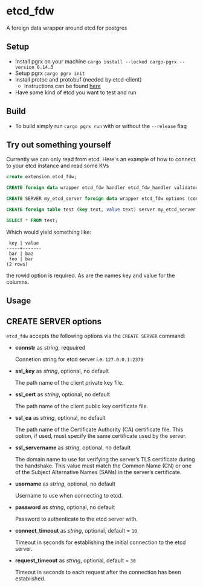 # etcd_fdw
A foreign data wrapper around etcd for postgres

## Setup
- Install pgrx on your machine `cargo install --locked cargo-pgrx --version 0.14.3`
- Setup pgrx `cargo pgrx init`
- Install protoc and protobuf (needed by etcd-client)
  - Instructions can be found [here](https://protobuf.dev/installation/)
- Have some kind of etcd you want to test and run


## Build
- To build simply run `cargo pgrx run` with or without the `--release` flag

## Try out something yourself
Currently we can only read from etcd.
Here's an example of how to connect to your etcd instance and read some KVs

```sql
create extension etcd_fdw;
```

```sql
CREATE foreign data wrapper etcd_fdw handler etcd_fdw_handler validator etcd_fdw_validator;
```

```sql
CREATE SERVER my_etcd_server foreign data wrapper etcd_fdw options (connstr '127.0.0.1:2379');
```

```sql
CREATE foreign table test (key text, value text) server my_etcd_server options(rowid 'key');
```

```sql
SELECT * FROM test;
```

Which would yield something like:
```
 key | value
-----+-------
 bar | baz
 foo | bar
(2 rows)
```
the rowid option is required. As are the names key and value for the columns.


Usage
-----

## CREATE SERVER options

`etcd_fdw` accepts the following options via the `CREATE SERVER` command:

- **connstr** as *string*, requuired

  Connetion string for etcd server i.e. `127.0.0.1:2379`

- **ssl_key** as *string*, optional, no default

  The path name of the client private key file.

- **ssl_cert** as *string*, optional, no default

  The path name of the client public key certificate file.

- **ssl_ca** as *string*, optional, no default

  The path name of the Certificate Authority (CA) certificate
    file. This option, if used, must specify the same certificate used
    by the server.

- **ssl_servername** as *string*, optional, no default

   The domain name to use for verifying the server’s TLS certificate during the handshake.
   This value must match the Common Name (CN) or one of the Subject Alternative Names (SANs) in the server’s certificate.

- **username** as *string*, optional, no default

  Username to use when connecting to etcd.

- **password** as *string*, optional, no default

  Password to authenticate to the etcd server with.

- **connect_timeout** as *string*, optional, default = `10`

  Timeout in seconds for establishing the initial connection to the etcd server.

- **request_timeout** as *string*, optional, default = `30`

  Timeout in seconds to each request after the connection has been established.